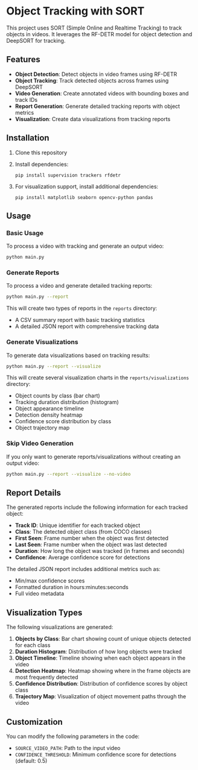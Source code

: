 # Object Tracking with SORT

This project uses SORT (Simple Online and Realtime Tracking) to track objects in videos. It leverages the RF-DETR model for object detection and DeepSORT for tracking.

## Features

- **Object Detection**: Detect objects in video frames using RF-DETR
- **Object Tracking**: Track detected objects across frames using DeepSORT
- **Video Generation**: Create annotated videos with bounding boxes and track IDs
- **Report Generation**: Generate detailed tracking reports with object metrics
- **Visualization**: Create data visualizations from tracking reports

## Installation

1. Clone this repository
2. Install dependencies:
   ```
   pip install supervision trackers rfdetr
   ```

3. For visualization support, install additional dependencies:
   ```
   pip install matplotlib seaborn opencv-python pandas
   ```

## Usage

### Basic Usage

To process a video with tracking and generate an output video:

```bash
python main.py
```

### Generate Reports

To process a video and generate detailed tracking reports:

```bash
python main.py --report
```

This will create two types of reports in the `reports` directory:
- A CSV summary report with basic tracking statistics
- A detailed JSON report with comprehensive tracking data

### Generate Visualizations

To generate data visualizations based on tracking results:

```bash
python main.py --report --visualize
```

This will create several visualization charts in the `reports/visualizations` directory:
- Object counts by class (bar chart)
- Tracking duration distribution (histogram)
- Object appearance timeline
- Detection density heatmap
- Confidence score distribution by class
- Object trajectory map

### Skip Video Generation

If you only want to generate reports/visualizations without creating an output video:

```bash
python main.py --report --visualize --no-video
```

## Report Details

The generated reports include the following information for each tracked object:

- **Track ID**: Unique identifier for each tracked object
- **Class**: The detected object class (from COCO classes)
- **First Seen**: Frame number when the object was first detected
- **Last Seen**: Frame number when the object was last detected
- **Duration**: How long the object was tracked (in frames and seconds)
- **Confidence**: Average confidence score for detections

The detailed JSON report includes additional metrics such as:
- Min/max confidence scores
- Formatted duration in hours:minutes:seconds
- Full video metadata

## Visualization Types

The following visualizations are generated:

1. **Objects by Class**: Bar chart showing count of unique objects detected for each class
2. **Duration Histogram**: Distribution of how long objects were tracked
3. **Object Timeline**: Timeline showing when each object appears in the video
4. **Detection Heatmap**: Heatmap showing where in the frame objects are most frequently detected
5. **Confidence Distribution**: Distribution of confidence scores by object class
6. **Trajectory Map**: Visualization of object movement paths through the video

## Customization

You can modify the following parameters in the code:
- `SOURCE_VIDEO_PATH`: Path to the input video
- `CONFIDENCE_THRESHOLD`: Minimum confidence score for detections (default: 0.5) 